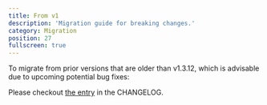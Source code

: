 ```yaml
---
title: From v1
description: 'Migration guide for breaking changes.'
category: Migration
position: 27
fullscreen: true
---
```


To migrate from prior versions that are older than v1.3.12, which is advisable due to upcoming potential bug fixes:

Please checkout [the entry](https://github.com/cenk1cenk2/listr2/tree/master/CHANGELOG.md#200-2020-05-06) in the CHANGELOG.
